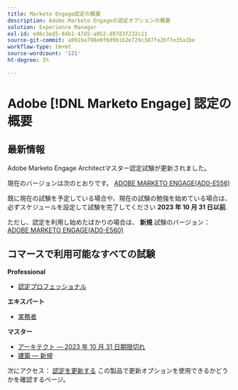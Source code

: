 ```yaml
---
title: Marketo Engage認定の概要
description: Adobe Marketo Engageの認定オプションの概要
solution: Experience Manager
exl-id: e86c3ed5-84b1-47d5-a852-d87d3f232c11
source-git-commit: a891ba798e0f6d9b1b2e729c387fa26f7e35a1be
workflow-type: tm+mt
source-wordcount: '121'
ht-degree: 3%

---
```


# Adobe [!DNL Marketo Engage] 認定の概要

## 最新情報

Adobe Marketo Engage Architectマスター認定試験が更新されました。

現在のバージョンは次のとおりです。 [ADOBE MARKETO ENGAGE(AD0-E556)](/help/certifications/ame/ame-m-architect.md)

既に現在の試験を予定している場合や、現在の試験の勉強を始めている場合は、必ずスケジュールを設定して試験を完了してください **2023 年 10 月 31 日以前**.

ただし、認定を利用し始めたばかりの場合は、 **新規** 試験のバージョン： [ADOBE MARKETO ENGAGE(AD0-E560)](/help/certifications/ame/ame-m-architect-23-08.md)

## コマースで利用可能なすべての試験

**Professional**

* [認定プロフェッショナル](/help/certifications/ame/ame-p.md) <!--AD0-E555-->

**エキスパート**

* [実務者](/help/certifications/ame/ame-e-business.md) <!--AD0-E559-->

**マスター**

* [アーキテクト — 2023 年 10 月 31 日期限切れ](/help/certifications/ame/ame-m-architect.md) <!--AD0-E556-->
* [建築 — 新規](/help/certifications/ame/ame-m-architect-23-08.md) <!--AD0-E560-->

次にアクセス： [認定を更新する](/help/certifications/renew.md) この製品で更新オプションを使用できるかどうかを確認するページ。
